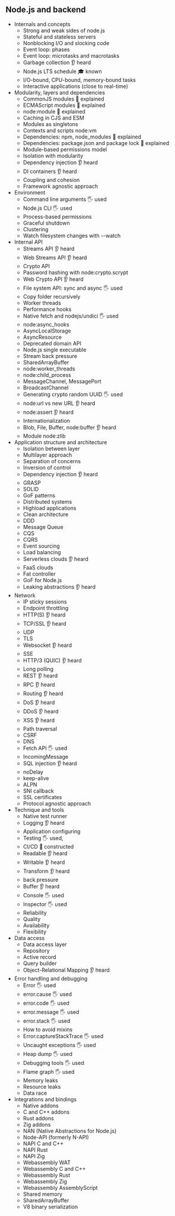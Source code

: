 ## Node.js and backend

- Internals and concepts
  - Strong and weak sides of node.js
  - Stateful and stateless servers
  - Nonblocking I/O and slocking code
  - Event loop: phases
  - Event loop: microtasks and macrotasks
  - Garbage collection 👂 heard
  - Node.js LTS schedule 🎓 known
  - I/O-bound, CPU-bound, memory-bound tasks
  - Interactive applications (close to real-time)
- Modularity, layers and dependencies
  - CommonJS modules 🙋 explained
  - ECMAScript modules 🙋 explained
  - node:module 🙋 explained
  - Caching in CJS and ESM
  - Modules as singletons
  - Contexts and scripts node:vm
  - Dependencies: npm, node_modules 🙋 explained
  - Dependencies: package.json and package lock 🙋 explained
  - Module-based permissions model
  - Isolation with modularity
  - Dependency injection 👂 heard
  - DI containers 👂 heard
  - Coupling and cohesion
  - Framework agnostic approach
- Environment
  - Command line arguments 🖐️ used
  - Node.js CLI 🖐️ used
  - Process-based permissions
  - Graceful shutdown
  - Clustering
  - Watch filesystem changes with --watch
- Internal API
  - Streams API 👂 heard
  - Web Streams API 👂 heard
  - Crypto API
  - Password hashing with node:crypto.scrypt
  - Web Crypto API 👂 heard
  - File system API: sync and async 🖐️ used
  - Copy folder recursively
  - Worker threads
  - Performance hooks
  - Native fetch and nodejs/undici  🖐️ used
  - node:async_hooks
  - AsyncLocalStorage
  - AsyncResource
  - Deprecated domain API
  - Node.js single executable
  - Stream back pressure
  - SharedArrayBuffer
  - node:worker_threads
  - node:child_process
  - MessageChannel, MessagePort
  - BroadcastChannel
  - Generating crypto random UUID 🖐️ used
  - node:url vs new URL 👂 heard
  - node:assert 👂 heard
  - Internationalization
  - Blob, File, Buffer, node:buffer 👂 heard
  - Module node:zlib
- Application structure and architecture
  - Isolation between layer
  - Multilayer approach
  - Separation of concerns
  - Inversion of control
  - Dependency injection 👂 heard
  - GRASP
  - SOLID
  - GoF patterns
  - Distributed systems
  - Highload applications
  - Clean architecture
  - DDD
  - Message Queue
  - CQS
  - CQRS
  - Event sourcing
  - Load balancing
  - Serverless clouds 👂 heard
  - FaaS clouds
  - Fat controller
  - GoF for Node.js
  - Leaking abstractions 👂 heard
- Network
  - IP sticky sessions
  - Endpoint throttling
  - HTTP(S) 👂 heard
  - TCP/SSL 👂 heard
  - UDP
  - TLS
  - Websocket 👂 heard
  - SSE
  - HTTP/3 (QUIC) 👂 heard
  - Long polling
  - REST 👂 heard
  - RPC 👂 heard
  - Routing 👂 heard
  - DoS 👂 heard
  - DDoS 👂 heard
  - XSS 👂 heard
  - Path traversal
  - CSRF
  - DNS
  - Fetch API  🖐️ used 
  - IncomingMessage
  - SQL injection 👂 heard
  - noDelay
  - keep-alive
  - ALPN
  - SNI callback
  - SSL certificates
  - Protocol agnostic approach
- Technique and tools
  - Native test runner
  - Logging 👂 heard
  - Application configuring
  - Testing 🖐️ used,
  - CI/CD  🚀 constructed
  - Readable 👂 heard
  - Writable 👂 heard
  - Transform 👂 heard
  - back pressure
  - Buffer 👂 heard
  - Console 🖐️ used
  - Inspector 🖐️ used
  - Reliability
  - Quality
  - Availability
  - Flexibility
- Data access
  - Data access layer
  - Repository
  - Active record
  - Query builder
  - Object-Relational Mapping  👂 heard
- Error handling and debugging
  - Error 🖐️ used
  - error.cause 🖐️ used
  - error.code 🖐️ used
  - error.message 🖐️ used
  - error.stack 🖐️ used
  - How to avoid mixins
  - Error.captureStackTrace 🖐️ used
  - Uncaught exceptions 🖐️ used
  - Heap dump 🖐️ used
  - Debugging tools 🖐️ used
  - Flame graph 🖐️ used
  - Memory leaks
  - Resource leaks
  - Data race
- Integrations and bindings
  - Native addons
  - C and C++ addons
  - Rust addons
  - Zig addons
  - NAN (Native Abstractions for Node.js)
  - Node-API (formerly N-API)
  - NAPI C and C++
  - NAPI Rust
  - NAPI Zig
  - Webassembly WAT
  - Webassembly C and C++
  - Webassembly Rust
  - Webassembly Zig
  - Webassembly AssemblyScript
  - Shared memory
  - SharedArrayBuffer
  - V8 binary serialization
